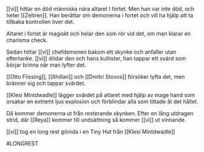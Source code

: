 [[vi]] hittar en död människa nära altaret I fortet. Men han var inte död, och heter [[Zeltren]]. Han berättar om demonerna i fortet och vill ha hjälp att ta tillbaka kontrollen över det.  

Altaret i fortet är magiskt och helar den som rör vid det, om man klarar en charisma check. 

Sedan hittar [[vi]] chefdemonen bakom ett skynke och anfaller utan eftertanke. [[vi]] dödar den och hans kultister, han tappar ett svärd som börjar brinna när man lyfter det. 

[[Otto Flissing]], [[Ithillan]] och [[Dmitri Stovos]] försöker lyfta det, men bränner sig och tappar svärdet. 

[[Klesi Mintdwadle]] lägger svärdet på altaret med hjälp av mage hand som orsakar en extremt ljus explosion och förblindar alla som tittade åt det hållet. 

Då kommer demonerna ut från resterande skynken. Efter en lång utdragen strid, där [[Reya]] kommer till undsättning så kommer [[vi]] ut vinnande. 

[[vi]] tog en long rest gömda i en Tiny Hut från [[Klesi Mintdwadle]]

#LONGREST